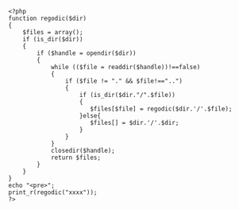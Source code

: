     <?php
    function regodic($dir)
    {
    	$files = array();
    	if (is_dir($dir))
    	{
    		if ($handle = opendir($dir))
    		{
    			while (($file = readdir($handle))!==false)
    			{
    				if ($file != "." && $file!=="..")
    				{
    					if (is_dir($dir."/".$file))
    					{
    					   $files[$file] = regodic($dir.'/'.$file);
    					}else{
    					   $files[] = $dir.'/'.$dir;
    					}
    				}
    			}
    			closedir($handle);
    			return $files;
    		}
    	}
    }
    echo "<pre>";
    print_r(regodic("xxxx"));
    ?>